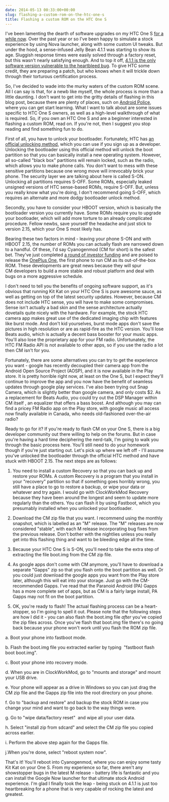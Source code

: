 ```yaml
---
date: 2014-05-13 00:33:00+00:00
slug: flashing-a-custom-rom-on-the-htc-one-s
title: Flashing a custom ROM on the HTC One S
---
```


I've been lamenting the dearth of software upgrades on my HTC One S [for a while now](http://wordbit.com/state-of-android/). Over the past year or so I've been happy to simulate a stock experience by using Nova launcher, along with some custom UI tweaks. But under the hood, a sense-infused Jelly Bean 4.1.1 was starting to show its age. Sluggish response times were easily solved through a factory reset, but this wasn't nearly satisfying enough. And to top it off, [4.1.1 is the only software version vulnerable to the heartbleed bug](http://mashable.com/2014/04/11/devices-running-android-4-1-1-vulnerable-to-heartbleed/). To give HTC some credit, they are preparing a patch, but who knows when it will trickle down through their torturous certification process.




So, I've decided to wade into the murky waters of the custom ROM scene. All I can say is that, for a newb like myself, the whole process is more than a little daunting. I don't want to get into the gritty details of flashing in this blog post, because there are plenty of places, such on [Android Police](http://www.androidpolice.com/2010/05/08/complete-guide-how-to-flash-a-custom-rom-to-your-android-phone-with-rom-manager-full-backup-restore/), where you can get start learning. What I want to talk about are some issues specific to HTC One S owners, as well as a high-level walkthrough of what is required. So, if you own an HTC One S and are a beginner interested in flashing a custom ROM, read on. If you're not, then I suggest you stop reading and find something fun to do.<!-- more -->




First of all, you have to unlock your bootloader. Fortunately, HTC has [an official unlocking method](http://www.htcdev.com/bootloader), which you can use if you sign up as a developer. Unlocking the bootloader using this official method will unlock the boot partition so that you can basically install a new operating system. However, all so-called "black box" partitions will remain locked, such as the radio, which allows you to make phone calls. You don't want to mess with these sensitive partitions because one wrong move will irrevocably brick your phone. The security layer we are talking about here is called S-ON. Unlocking all partitions requires S-OFF. Some ROMs, especially leaked unsigned versions of HTC sense-based ROMs, require S-OFF. But, unless you really know what you're doing, I don't recommend going S-OFF, which requires an alternate and more dodgy bootloader unlock method.




Secondly, you have to consider your HBOOT version, which is basically the bootloader version you currently have. Some ROMs require you to upgrade your bootloader, which will add more torture to an already complicated procedure. Fellow newbs, save yourself the headache and just stick to version 2.15, which your One S most likely has.




Bearing these two factors in mind - leaving your phone S-ON and with HBOOT 2.15, the number of ROMs you can actually flash are narrowed down to a handful. Of these, I'd say Cyanogenmod (CM for short) is the safest bet. They've just completed [a round of investor funding](http://phandroid.com/2013/12/19/cyanogenmod-funding/) and are poised to release the [OnePlus One](http://oneplus.net/), the first phone to run CM as its out-of-the-box ROM. These developments are great news because they will spur CM developers to build a more stable and robust platform and deal with bugs on a more aggressive schedule.




I don't need to tell you the benefits of ongoing software support, as it's obvious that running Kit Kat on your HTC One S is pure awesome sauce, as well as getting on top of the latest security updates. However, because CM does not include HTC sense, you will have to make some compromises. Sense isn't actually a bad skin and the sense architecture actually dovetails quite nicely with the hardware. For example, the stock HTC camera app makes great use of the dedicated imaging chip with features like burst mode. And don't kid yourselves, burst mode apps don't save the pictures in high resolution or are as rapid-fire as the HTC version. You'll lose Beats audio, which is actually a decent bass booster for your music apps. You'll also lose the proprietary app for your FM radio. Unfortunately, the HTC FM Radio API is not available to other apps, so if you use the radio a lot then CM isn't for you.




Fortunately, there are some alternatives you can try to get the experience you want - google has recently decoupled their camera app from the Android Open Source Project (AOSP), and it is now available in the Play store. It is pretty horrible right now, at least on the One S, but I expect they'll continue to improve the app and you now have the benefit of seamless updates through google play services. I've also been trying out Snap Camera, which is slightly better than google camera, and only costs $2. As a replacement for Beats Audio, you could try out the DSP Manager within CM itself , an equalizer that offers a bass boost. And although you may can find a pricey FM Radio app on the Play store, with google music all access now finally available in Canada, who needs old-fashioned over-the-air radio?




Ready to go for it? If you're ready to flash CM on your One S, there is a big developer community out there willing to help on the forums. But in case you're having a hard time deciphering the nerd-talk, I'm going to walk you through the basic process here. You'll still need to do your homework though if you're just starting out. Let's pick up where we left off - I'll assume you've unlocked the bootloader through the official HTC method and have stuck with HBOOT 2.15. The next steps are as follows:




1. You need to install a custom Recovery so that you can back up and restore your ROMs. A custom Recovery is a program that you install in your "recovery" partition so that if something goes horribly wrong, you still have a place to go to restore a backup, or wipe your data or whatever and try again. I would go with ClockWorkMod Recovery because they have been around the longest and seem to update more regularly than the others. You can flash it by using Fastboot, which you presumably installed when you unlocked your bootloader.




2. Download the CM zip file that you want. I recommend using the monthly snapshot, which is labelled as an "M" release. The "M" releases are now considered "stable", with each M release incorporating bug fixes from the previous release. Don't bother with the nightlies unless you really get into this flashing thing and want to be bleeding edge all the time.




3. Because your HTC One S is S-ON, you'll need to take the extra step of extracting the file boot.img from the CM zip file.




4. As google apps don't come with CM anymore, you'll have to download a separate "Gapps" zip so that you flash onto the boot partition as well. Or you could just download the google apps you want from the Play store later, although this will eat into your storage. Just go with the CM-recommended Gapps. I've read that the Paranoid Android (PA) Gapps has a more complete set of apps, but as CM is a fairly large install, PA Gapps may not fit on the boot partition.




4. OK, you're ready to flash! The actual flashing process can be a heart-stopper, so I'm going to spell it out. Please note that the following steps are how I did it - you can also flash the boot.img file _after_ you've copied the zip files across. Once you've flash that boot.img file there's no going back because your phone won't work until you flash the ROM zip file.




a. Boot your phone into fastboot mode.




b. Flash the boot.img file you extracted earlier by typing  "fastboot flash boot boot.img".




c. Boot your phone into recovery mode.




d. When you are in ClockWorkMod, go to "mounts and storage" and mount your USB drive.




e. Your phone will appear as a drive in Windows so you can just drag the CM zip file and the Gapps zip file into the root directory on your phone.




f. Go to "backup and restore" and backup the stock ROM in case you change your mind and want to go back to the way things were.




g. Go to "wipe data/factory reset"  and wipe all your user data.




h. Select "install zip from sdcard" and select the CM zip file you copied across earlier.




i. Perform the above step again for the Gapps file.




j.When you're done, select "reboot system now".




That's it! You'll reboot into Cyanogenmod, where you can enjoy some tasty Kit Kat on your One S. From my experience so far, there aren't any showstopper bugs in the latest M release - battery life is fantastic and you can install the Google Now launcher for that ultimate stock Android experience. I'm glad I finally took the leap - being stuck on 4.1.1 is just too heartbreaking for a phone that is very capable of rocking the latest and greatest.
